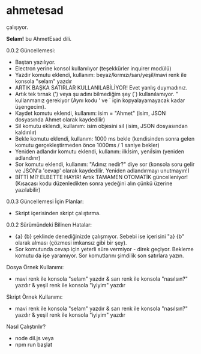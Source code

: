 # ahmetesad
çalışıyor.

**Selam!** bu AhmetEsad dili.

0.0.2 Güncellemesi:
- Baştan yazılıyor.
- Electron yerine konsol kullanılıyor (teşekkürler inquirer modülü)
- Yazdır komutu eklendi, kullanım: beyaz/kırmızı/sarı/yeşil/mavi renk ile konsola "selam" yazdır
- ARTIK BAŞKA SATIRLAR KULLANILABİLİYOR! Evet yanlış duymadınız.
- Artık tek tırnak (\') veya şu adını bilmediğim şey (\`) kullanılamıyor. " kullanmanız gerekiyor (Aynı kodu ' ve \` için kopyalayamayacak kadar üşengecim).
- Kaydet komutu eklendi, kullanım: isim = "Ahmet" (isim, JSON dosyasında Ahmet olarak kaydedilir)
- Sil komutu eklendi, kullanım: isim objesini sil (isim, JSON dosyasından kaldırılır)
- Bekle komutu eklendi, kullanım: 1000 ms bekle (kendisinden sonra gelen komutu gerçekleştirmeden önce 1000ms / 1 saniye bekler)
- Yeniden adlandır komutu eklendi, kullanım: ilkİsim, yeniİsim (yeniden adlandırır)
- Sor komutu eklendi, kullanım: "Adınız nedir?" diye sor (konsola soru gelir ve JSON'a 'cevap' olarak kaydedilir. Yeniden adlandırmayı unutmayın!)
- BİTTİ Mİ? ELBETTE HAYIR! Artık TAMAMEN OTOMATİK güncelleniyor! (Kısacası kodu düzenledikten sonra yedeğini alın çünkü üzerine yazılabilir)

0.0.3 Güncellemesi İçin Planlar:
- Skript içerisinden skript çalıştırma.

0.0.2 Sürümündeki Bilinen Hatalar:
- {a} {b} şeklinde denediğinizde çalışmıyor. Sebebi ise içerisini "a} {b" olarak alması (çözmesi imkansız gibi bir şey).
- Sor komutunda cevap için yeterli süre vermiyor - direk geçiyor. Bekleme komutu da işe yaramıyor. Sor komutlarını şimdilik son satırlara yazın.

Dosya Örnek Kullanımı:
* mavi renk ile konsola "selam" yazdır
 & sarı renk ile konsola "nasılsın?" yazdır
 & yeşil renk ile konsola "iyiyim" yazdır

Skript Örnek Kullanımı:
* mavi renk ile konsola "selam" yazdır & sarı renk ile konsola "nasılsın?" yazdır & yeşil renk ile konsola "iyiyim" yazdır

Nasıl Çalıştırılır?
- node dil.js
veya
- npm run başlat
